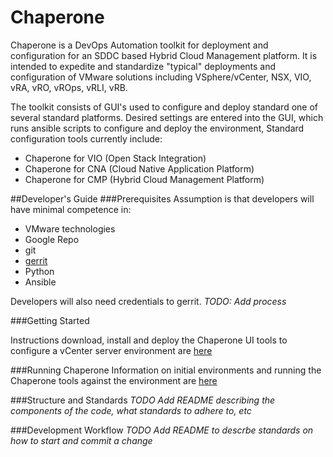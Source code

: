 Chaperone
=========
Chaperone is a DevOps Automation toolkit for deployment and configuration for an
SDDC based Hybrid Cloud Management platform. It is intended  to expedite and
standardize  "typical" deployments and configuration of VMware solutions
including VSphere/vCenter, NSX, VIO, vRA, vRO, vROps, vRLI, vRB.

The toolkit consists of GUI's used to configure and deploy  standard one of
several standard platforms. Desired settings are entered into the GUI, which
runs ansible scripts to configure and deploy the environment, Standard
configuration tools currently include:

- Chaperone for VIO (Open Stack Integration)
- Chaperone for CNA (Cloud Native Application Platform)
- Chaperone for CMP (Hybrid Cloud Management Platform)

##Developer's Guide
###Prerequisites
Assumption is that developers will have minimal competence in:

-  VMware technologies
-  Google Repo
-  git
-  [gerrit](https://gerrit-review.googlesource.com/Documentation/install-quick.html)
-  Python
-  Ansible

Developers will also need credentials to gerrit. *TODO: Add process*

###Getting Started

Instructions download, install and deploy the Chaperone UI tools to configure a
vCenter server environment are [here](docs/setup.md)

###Running Chaperone
Information on initial environments and running the Chaperone tools against the
environment are [here](docs/run.md)

###Structure and Standards
*TODO Add README describing the components of the code, what standards to adhere to, etc*

###Development Workflow
*TODO Add README to descrbe standards on how to start and commit a change*
